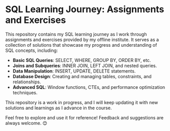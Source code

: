 # SQL Learning Journey: Assignments and Exercises  

This repository contains my SQL learning journey as I work through assignments and exercises provided by my offline institute. It serves as a collection of solutions that showcase my progress and understanding of SQL concepts, including:  

- **Basic SQL Queries**: SELECT, WHERE, GROUP BY, ORDER BY, etc.  
- **Joins and Subqueries**: INNER JOIN, LEFT JOIN, and nested queries.  
- **Data Manipulation**: INSERT, UPDATE, DELETE statements.  
- **Database Design**: Creating and managing tables, constraints, and relationships.  
- **Advanced SQL**: Window functions, CTEs, and performance optimization techniques.  

This repository is a work in progress, and I will keep updating it with new solutions and learnings as I advance in the course.  

Feel free to explore and use it for reference! Feedback and suggestions are always welcome. 😊  
